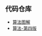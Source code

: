 ## 代码仓库

* [算法图解](./grokking-algorithms-illustrated-programmers-curious/)
* [算法-第四版](./Algorithms-4th-Edition/)
